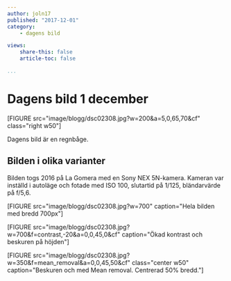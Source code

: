 ```yaml
---
author: joln17
published: "2017-12-01"
category:
    - dagens bild

views:
    share-this: false
    article-toc: false

...
```

Dagens bild 1 december
==================================

[FIGURE src="image/blogg/dsc02308.jpg?w=200&a=5,0,65,70&cf" class="right w50"]

Dagens bild är en regnbåge.


<!--more-->



Bilden i olika varianter
-----------------------------------
Bilden togs 2016 på La Gomera med en Sony NEX 5N-kamera. Kameran var inställd i
autoläge och fotade med ISO 100, slutartid på 1/125, bländarvärde på f/5,6.

[FIGURE src="image/blogg/dsc02308.jpg?w=700" caption="Hela bilden med bredd 700px"]

[FIGURE src="image/blogg/dsc02308.jpg?w=700&f=contrast,-20&a=0,0,45,0&cf" caption="Ökad kontrast och beskuren på höjden"]

[FIGURE src="image/blogg/dsc02308.jpg?w=350&f=mean_removal&a=0,0,45,50&cf" class="center w50" caption="Beskuren och med Mean removal. Centrerad 50% bredd."]
